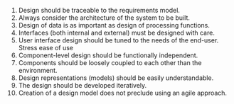 1. Design should be traceable to the requirements model.
2. Always consider the architecture of the system to be built.
3. Design of data is as important as design of processing functions.
4. Interfaces (both internal and external) must be designed with care.
5. User interface design should be tuned to the needs of the end-user. Stress ease of use
6. Component-level design should be functionally independent.
7. Components should be loosely coupled to each other than the environment.
8. Design representations (models) should be easily understandable.
9. The design should be developed iteratively.
10. Creation of a design model does not preclude using an agile approach.